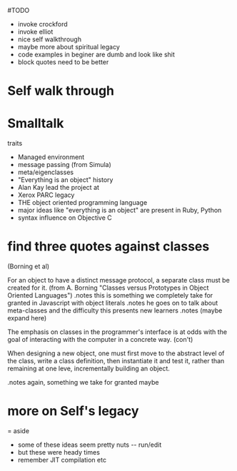 #TODO
- invoke crockford
- invoke elliot
- nice self walkthrough
- maybe more about spiritual legacy
- code examples in beginer are dumb and look like shit
- block quotes need to be better

# Self walk through

# Smalltalk
traits
- Managed environment
- message passing (from Simula)
- meta/eigenclasses
- "Everything is an object"
history
- Alan Kay lead the project at
- Xerox PARC
legacy
- THE object oriented programming language
- major ideas like "everything is an object" are present in Ruby, Python
- syntax influence on Objective C

# find three quotes against classes
(Borning et al)

  For an object to have a distinct message protocol, a separate class must be created for it.
  (from A. Borning "Classes versus Prototypes in Object Oriented Languages")
.notes this is something we completely take for granted in Javascript with object literals
.notes he goes on to talk about meta-classes and the difficulty this presents new learners
.notes (maybe expand here)

  The emphasis on classes in the programmer's interface is at odds with the goal of interacting with the computer in a concrete way. (con't)

  When designing a new object, one must first move to the abstract level of the class, write a class definition, then instantiate it and test it, rather than remaining at one leve, incrementally building an object.

.notes again, something we take for granted maybe

# more on Self's legacy

= aside
  - some of these ideas seem pretty nuts -- run/edit
  - but these were heady times
  - remember JIT compilation etc


